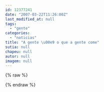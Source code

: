 ```yaml
---
id: 12377241
date: "2007-03-22T11:26:00Z"
last_modified_at: null
tags:
  - "gente"
categories:
  - "noticias"
title: "A gente \u00e9 o que a gente come"
sutia: null
chapeu: null
autor: null
imagem: null
---
```

{% raw %}
<p> </p>
{% endraw %}